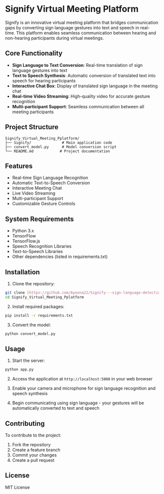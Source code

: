 # Signify Virtual Meeting Platform

Signify is an innovative virtual meeting platform that bridges communication gaps by converting sign language gestures into text and speech in real-time. This platform enables seamless communication between hearing and non-hearing participants during virtual meetings.

## Core Functionality

- **Sign Language to Text Conversion**: Real-time translation of sign language gestures into text
- **Text to Speech Synthesis**: Automatic conversion of translated text into speech for hearing participants
- **Interactive Chat Box**: Display of translated sign language in the meeting chat
- **Real-time Video Streaming**: High-quality video for accurate gesture recognition
- **Multi-participant Support**: Seamless communication between all meeting participants

## Project Structure

```
Signify_Virtual_Meeting_Pplatform/
├── Signify/              # Main application code
├── convert_model.py      # Model conversion script
└── README.md            # Project documentation
```

## Features

- Real-time Sign Language Recognition
- Automatic Text-to-Speech Conversion
- Interactive Meeting Chat
- Live Video Streaming
- Multi-participant Support
- Customizable Gesture Controls

## System Requirements

- Python 3.x
- TensorFlow
- TensorFlow.js
- Speech Recognition Libraries
- Text-to-Speech Libraries
- Other dependencies (listed in requirements.txt)

## Installation

1. Clone the repository:

```bash
git clone [https://github.com/Ayoona22/Signify---sign-language-detection-on-virtual-meetings.git]
cd Signify_Virtual_Meeting_Pplatform
```

2. Install required packages:

```bash
pip install -r requirements.txt
```

3. Convert the model:

```bash
python convert_model.py
```

## Usage

1. Start the server:

```bash
python app.py
```

2. Access the application at `http://localhost:5000` in your web browser

3. Enable your camera and microphone for sign language recognition and speech synthesis

4. Begin communicating using sign language - your gestures will be automatically converted to text and speech

## Contributing

To contribute to the project:

1. Fork the repository
2. Create a feature branch
3. Commit your changes
4. Create a pull request

## License

MIT License
